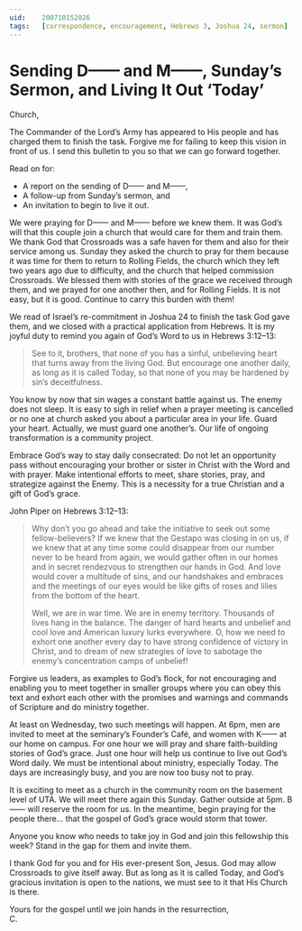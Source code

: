 ```yaml
---
uid:	200710152026
tags:	[correspondence, encouragement, Hebrews 3, Joshua 24, sermon]
---
```

  
# Sending D—— and M——, Sunday’s Sermon, and Living It Out ‘Today’

Church,

The Commander of the Lord’s Army has appeared to His people and has charged them to finish the task. Forgive me for failing to keep this vision in front of us. I send this bulletin to you so that we can go forward together.

Read on for:

- A report on the sending of D—— and M——,
- A follow-up from Sunday’s sermon, and
- An invitation to begin to live it out.

We were praying for D—— and M—— before we knew them. It was God’s will that this couple join a church that would care for them and train them. We thank God that Crossroads was a safe haven for them and also for their service among us. Sunday they asked the church to pray for them because it was time for them to return to Rolling Fields, the church which they left two years ago due to difficulty, and the church that helped commission Crossroads. We blessed them with stories of the grace we received through them, and we prayed for one another then, and for Rolling Fields. It is not easy, but it is good. Continue to carry this burden with them!

We read of Israel’s re-commitment in Joshua 24 to finish the task God gave them, and we closed with a practical application from Hebrews. It is my joyful duty to remind you again of God’s Word to us in Hebrews 3:12–13:

> See to it, brothers, that none of you has a sinful, unbelieving heart that turns away from the living God. But encourage one another daily, as long as it is called Today, so that none of you may be hardened by sin’s deceitfulness.

You know by now that sin wages a constant battle against us. The enemy does not sleep. It is easy to sigh in relief when a prayer meeting is cancelled or no one at church asked you about a particular area in your life. Guard your heart. Actually, we must guard one another’s. Our life of ongoing transformation is a community project.

Embrace God’s way to stay daily consecrated: Do not let an opportunity pass without encouraging your brother or sister in Christ with the Word and with prayer. Make intentional efforts to meet, share stories, pray, and strategize against the Enemy. This is a necessity for a true Christian and a gift of God’s grace.

John Piper on Hebrews 3:12–13:

> Why don’t you go ahead and take the initiative to seek out some fellow-believers? If we knew that the Gestapo was closing in on us, if we knew that at any time some could disappear from our number never to be heard from again, we would gather often in our homes and in secret rendezvous to strengthen our hands in God. And love would cover a multitude of sins, and our handshakes and embraces and the meetings of our eyes would be like gifts of roses and lilies from the bottom of the heart.  
>  
> Well, we are in war time. We are in enemy territory. Thousands of lives hang in the balance. The danger of hard hearts and unbelief and cool love and American luxury lurks everywhere. O, how we need to exhort one another every day to have strong confidence of victory in Christ, and to dream of new strategies of love to sabotage the enemy’s concentration camps of unbelief!

Forgive us leaders, as examples to God’s flock, for not encouraging and enabling you to meet together in smaller groups where you can obey this text and exhort each other with the promises and warnings and commands of Scripture and do ministry together.

At least on Wednesday, two such meetings will happen. At 6pm, men are invited to meet at the seminary’s Founder’s Café, and women with K—— at our home on campus. For one hour we will pray and share faith-building stories of God’s grace. Just one hour will help us continue to live out God’s Word daily. We must be intentional about ministry, especially Today. The days are increasingly busy, and you are now too busy not to pray.

It is exciting to meet as a church in the community room on the basement level of UTA. We will meet there again this Sunday. Gather outside at 5pm. B—— will reserve the room for us. In the meantime, begin praying for the people there… that the gospel of God’s grace would storm that tower.

Anyone you know who needs to take joy in God and join this fellowship this week? Stand in the gap for them and invite them.

I thank God for you and for His ever-present Son, Jesus. God may allow Crossroads to give itself away. But as long as it is called Today, and God’s gracious invitation is open to the nations, we must see to it that His Church is there.

Yours for the gospel until we join hands in the resurrection,  
C.
